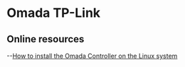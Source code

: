 # Omada TP-Link


## Online resources

--[How to install the Omada Controller on the Linux system](omada.md)
